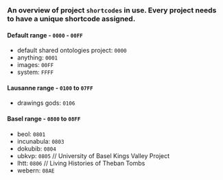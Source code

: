 ### An overview of project `shortcodes` in use. Every project needs to have a unique shortcode assigned.

#### Default range - `0000` - `00FF`

   - default shared ontologies project: `0000`
   - anything: `0001`
   - images: `00FF`
   - system: `FFFF`


#### Lausanne range - `0100` to `07FF`

   - drawings gods: `0106`


#### Basel range - `0800` to `08FF`
   - beol: `0801`
   - incunabula: `0803`
   - dokubib: `0804`
   - ubkvp: `0805` // University of Basel Kings Valley Project
   - lhtt: `0806` // Living Histories of Theban Tombs
   - webern: `08AE`
